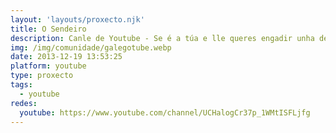 ```yaml
---
layout: 'layouts/proxecto.njk'
title: O Sendeiro
description: Canle de Youtube - Se é a túa e lle queres engadir unha descripción e etiquetas, ponte en contacto con nós.
img: /img/comunidade/galegotube.webp
date: 2013-12-19 13:53:25
platform: youtube
type: proxecto
tags:
  - youtube
redes:
  youtube: https://www.youtube.com/channel/UCHalogCr37p_1WMtISFLjfg
---
```


